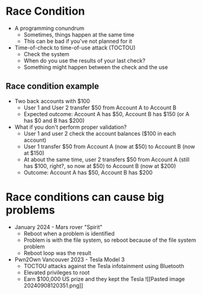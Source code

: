 # Race Condition
- A programming conundrum
	- Sometimes, things happen at the same time
	- This can be bad if you've not planned for it
- Time-of-check to time-of-use attack (TOCTOU)
	- Check the system
	- When do you use the results of your last check?
	- Something might happen between the check and the use
## Race condition example
- Two back accounts with $100
	- User 1 and User 2 transfer $50 from Account A to Account B
	- Expected outcome: Account A has $50, Account B has $150 (or A has $0 and B has $200)
- What if you don't perform proper validation?
	- User 1 and user 2 check the account balances ($100 in each account)
	- User 1 transfer $50 from Account A (now at $50) to Account B (now at $150)
	- At about the same time, user 2 transfers $50 from Account A (still has $100, right?, so now at $50) to Account B (now at $200)
	- Outcome: Account A has $50, Account B has $200
# Race conditions can cause big problems
- January 2024 - Mars rover "Spirit"
	- Reboot when a problem is identified
	- Problem is with the file system, so reboot because of the file system problem
	- Reboot loop was the result
- Pwn2Own Vancouver 2023 - Tesla Model 3
	- TOCTOU attacks against the Tesla infotainment using Bluetooth
	- Elevated privileges to root
	- Earn $100,000 US prize and they kept the Tesla
![[Pasted image 20240908120351.png]]